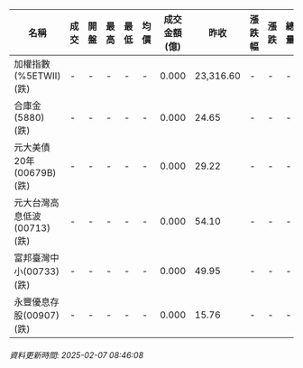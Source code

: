 | 名稱 | 成交 | 開盤 | 最高 | 最低 | 均價 | 成交金額(億) | 昨收 | 漲跌幅 | 漲跌 | 總量 | 昨量 | 振幅 |
| -------- | -------- | -------- | -------- |-------- | -------- | -------- |-------- |-------- |-------- | -------- | -------- |-------- |
|加權指數(%5ETWII) (跌)|-|-|-|-|-|0.000|23,316.60|-|-|-|-|0.00%|
|合庫金(5880) (跌)|-|-|-|-|-|0.000|24.65|-|-|-|-|0.00%|
|元大美債20年(00679B) (跌)|-|-|-|-|-|0.000|29.22|-|-|-|-|0.00%|
|元大台灣高息低波(00713) (跌)|-|-|-|-|-|0.000|54.10|-|-|-|-|0.00%|
|富邦臺灣中小(00733) (跌)|-|-|-|-|-|0.000|49.95|-|-|-|-|0.00%|
|永豐優息存股(00907) (跌)|-|-|-|-|-|0.000|15.76|-|-|-|-|0.00%|
###### 資料更新時間: 2025-02-07 08:46:08